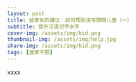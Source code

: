 ```yaml
---
layout: post
title: 给家长的建议：如何帮助读写障碍儿童（一）
subtitle: 提升汉语识字水平
cover-img: /assets/img/kid.png
thumbnail-img: /assets/img/help.jpg
share-img: /assets/img/kid.png
tags: [居家干预]
---
```

xxxx
